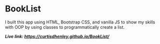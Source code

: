 # BookList

I built this app using HTML, Bootstrap CSS, and vanilla JS to show my skills with OOP by using classes to programmatically create a list.

***Live link: https://curtisdhenley.github.io/BookList/***